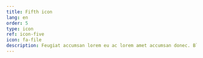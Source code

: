 ```yaml
---
title: Fifth icon
lang: en
order: 5
type: icon
ref: icon-five
icon: fa-file
description: Feugiat accumsan lorem eu ac lorem amet accumsan donec. Blandit orci porttitor.
---
```

